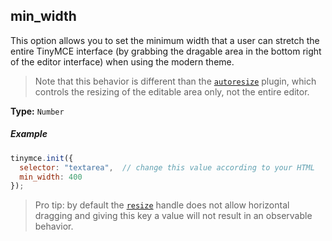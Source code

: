 ## min_width

This option allows you to set the minimum width that a user can stretch the entire TinyMCE interface (by grabbing the dragable area in the bottom right of the editor interface) when using the modern theme.

> Note that this behavior is different than the [`autoresize`](/plugins/autoresize) plugin, which controls the resizing of the editable area only, not the entire editor.

**Type:** `Number`

##### Example

```js
tinymce.init({
  selector: "textarea",  // change this value according to your HTML
  min_width: 400
});
```

> Pro tip: by default the [`resize`](#resize) handle does not allow horizontal dragging and giving this key a value will not result in an observable behavior.

